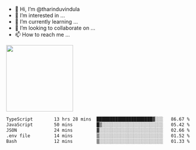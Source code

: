 - 👋 Hi, I’m @tharinduvindula
- 👀 I’m interested in ...
- 🌱 I’m currently learning ...
- 💞️ I’m looking to collaborate on ...
- 📫 How to reach me ...

<!---
tharinduvindula/tharinduvindula is a ✨ special ✨ repository because its `README.md` (this file) appears on your GitHub profile.
You can click the Preview link to take a look at your changes.
--->

<img height="180em" src="https://github-readme-stats.vercel.app/api?username=tharinduvindula&show_icons=true&hide_border=false&&count_private=true&include_all_commits=true" />


<!--START_SECTION:waka-->

```txt
TypeScript        13 hrs 28 mins  █████████████████████▓░░░   86.67 %
JavaScript        50 mins         █▒░░░░░░░░░░░░░░░░░░░░░░░   05.42 %
JSON              24 mins         ▓░░░░░░░░░░░░░░░░░░░░░░░░   02.66 %
.env file         14 mins         ▒░░░░░░░░░░░░░░░░░░░░░░░░   01.52 %
Bash              12 mins         ▒░░░░░░░░░░░░░░░░░░░░░░░░   01.33 %
```

<!--END_SECTION:waka-->
